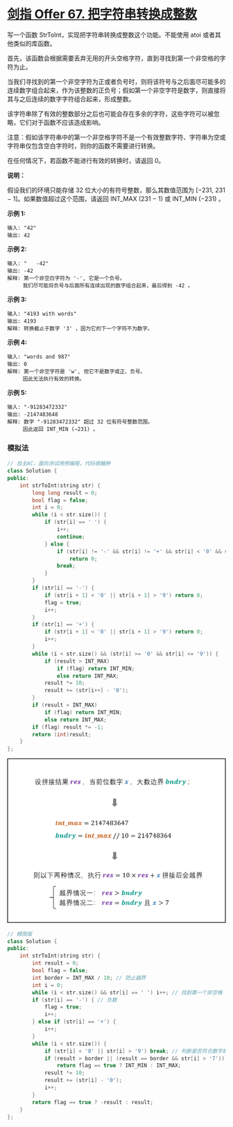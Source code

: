 # [剑指 Offer 67. 把字符串转换成整数](https://leetcode.cn/problems/ba-zi-fu-chuan-zhuan-huan-cheng-zheng-shu-lcof/)

写一个函数 StrToInt，实现把字符串转换成整数这个功能。不能使用 atoi 或者其他类似的库函数。

首先，该函数会根据需要丢弃无用的开头空格字符，直到寻找到第一个非空格的字符为止。

当我们寻找到的第一个非空字符为正或者负号时，则将该符号与之后面尽可能多的连续数字组合起来，作为该整数的正负号；假如第一个非空字符是数字，则直接将其与之后连续的数字字符组合起来，形成整数。

该字符串除了有效的整数部分之后也可能会存在多余的字符，这些字符可以被忽略，它们对于函数不应该造成影响。

注意：假如该字符串中的第一个非空格字符不是一个有效整数字符、字符串为空或字符串仅包含空白字符时，则你的函数不需要进行转换。

在任何情况下，若函数不能进行有效的转换时，请返回 0。

**说明：**

假设我们的环境只能存储 32 位大小的有符号整数，那么其数值范围为 [−231, 231 − 1]。如果数值超过这个范围，请返回  INT_MAX (231 − 1) 或 INT_MIN (−231) 。

**示例 1:**

```
输入: "42"
输出: 42
```

**示例 2:**

```
输入: "   -42"
输出: -42
解释: 第一个非空白字符为 '-', 它是一个负号。
     我们尽可能将负号与后面所有连续出现的数字组合起来，最后得到 -42 。
```

**示例 3:**

```
输入: "4193 with words"
输出: 4193
解释: 转换截止于数字 '3' ，因为它的下一个字符不为数字。
```

**示例 4:**

```
输入: "words and 987"
输出: 0
解释: 第一个非空字符是 'w', 但它不是数字或正、负号。
     因此无法执行有效的转换。
```

**示例 5:**

```
输入: "-91283472332"
输出: -2147483648
解释: 数字 "-91283472332" 超过 32 位有符号整数范围。 
     因此返回 INT_MIN (−231) 。
```

### 模拟法

```c++
// 自主AC，面向测试用例编程，代码很臃肿
class Solution {
public:
    int strToInt(string str) {
        long long result = 0;
        bool flag = false;
        int i = 0;
        while (i < str.size()) {
            if (str[i] == ' ') {
                i++;
                continue;
            } else {
                if (str[i] != '-' && str[i] != '+' && str[i] < '0' && str[i] > '9')
                    return 0;
                break;
            }
        }
        if (str[i] == '-') {
            if (str[i + 1] < '0' || str[i + 1] > '9') return 0;
            flag = true;
            i++;
        }
        if (str[i] == '+') {
            if (str[i + 1] < '0' || str[i + 1] > '9') return 0;
            i++;
        }
        while (i < str.size() && (str[i] >= '0' && str[i] <= '9')) {
            if (result > INT_MAX)
                if (flag) return INT_MIN;
                else return INT_MAX;
            result *= 10;
            result += (str[i++] - '0');
        }
        if (result > INT_MAX)
            if (flag) return INT_MIN;
            else return INT_MAX;
        if (flag) result *= -1;
        return (int)result;
    }
};
```

![Picture2.png](../../Images/6.把字符串转换为整数.assets/d1b06a91801868af63f6e309da31bcfa01c7b6c385529fb974389a61e454cd12-Picture2.png)

```c++
// 精简版
class Solution {
public:
    int strToInt(string str) {
        int result = 0;
        bool flag = false;
        int border = INT_MAX / 10; // 防止越界
        int i = 0;
        while (i < str.size() && str[i] == ' ') i++; // 找到第一个非空格
        if (str[i] == '-') { // 负数
            flag = true;
            i++;
        } else if (str[i] == '+') {
            i++;
        }
        while (i < str.size()) {
            if (str[i] < '0' || str[i] > '9') break; // 判断是否符合数字规范
            if (result > border || (result == border && str[i] > '7')) // 判断越界
                return flag == true ? INT_MIN : INT_MAX;
            result *= 10;
            result += (str[i] - '0');
            i++;
        }
        return flag == true ? -result : result;
    }
};
```

